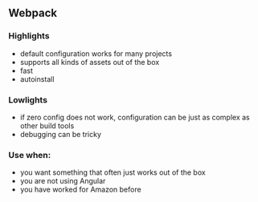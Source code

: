 ## Webpack

### Highlights

- default configuration works for many projects
- supports all kinds of assets out of the box
- fast
- autoinstall

### Lowlights

- if zero config does not work, configuration can be just as complex as other build tools
- debugging can be tricky

### Use when:

- you want something that often just works out of the box
- you are not using Angular
- you have worked for Amazon before
